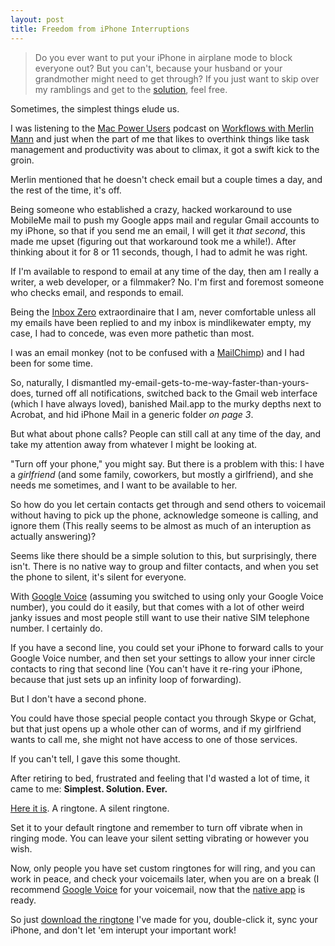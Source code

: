 ```yaml
---
layout: post
title: Freedom from iPhone Interruptions
---
```


>Do you ever want to put your iPhone in airplane mode to block everyone out? But you can't, because your husband
>or your grandmother might need to get through?
>If you just want to skip over my ramblings and get to the [solution][silence], feel free.

Sometimes, the simplest things elude us.

I was listening to the [Mac Power Users][1] podcast on [Workflows with Merlin Mann][2] and just when the part of me that likes to overthink things like task management and productivity was about to climax, it got a swift kick to the groin.

Merlin mentioned that he doesn't check email but a couple times a day, and the rest of the time, it's off.

Being someone who established a crazy, hacked workaround to use MobileMe mail to push my Google apps mail and regular Gmail accounts to my iPhone, so that if you send me an email, I will get it *that second*, this made me upset (figuring out that workaround took me a while!). After thinking about it for 8 or 11 seconds, though, I had to admit he was right.

If I'm available to respond to email at any time of the day, then am I really a writer, a web developer, or a filmmaker? No. I'm first and foremost someone who checks email, and responds to email.

Being the [Inbox Zero][zero] extraordinaire that I am, never comfortable unless all my emails have been replied to and my inbox is mindlikewater empty, my case, I had to concede, was even more pathetic than most.

I was an email monkey (not to be confused with a [MailChimp][chimp]) and I had been for some time.

So, naturally, I dismantled my-email-gets-to-me-way-faster-than-yours-does, turned off all notifications, switched back to the Gmail web interface (which I have always loved), banished Mail.app to the murky depths next to Acrobat, and hid iPhone Mail in a generic folder *on page 3*.

But what about phone calls? People can still call at any time of the day, and take my attention away from whatever I might be looking at.

"Turn off your phone," you might say. But there is a problem with this: I have a *girlfriend* (and some family, coworkers, but mostly a girlfriend), and she needs me sometimes, and I want to be available to her.

So how do you let certain contacts get through and send others to voicemail without having to pick up the phone, acknowledge someone is calling, and ignore them (This really seems to be almost as much of an interuption as actually answering)?

Seems like there should be a simple solution to this, but surprisingly, there isn't. There is no native way to group and filter contacts, and when you set the phone to silent, it's silent for everyone. 

With [Google Voice][gvoice] (assuming you switched to using only your Google Voice number), you could do it easily, but that comes with a lot of other weird janky issues and most people still want to use their native SIM telephone number. I certainly do. 

If you have a second line, you could set your iPhone to forward calls to your Google Voice number, and then set your settings to allow your inner circle contacts to ring that second line (You can't have it re-ring your iPhone, because that just sets up an infinity loop of forwarding). 

But I don't have a second phone. 

You could have those special people contact you through Skype or Gchat, but that just opens up a whole other can of worms, and if my girlfriend wants to call me, she might not have access to one of those services.

If you can't tell, I gave this some thought.

After retiring to bed, frustrated and feeling that I'd wasted a lot of time, it came to me: **Simplest. Solution. Ever.**

[Here it is][silence]. A ringtone. A silent ringtone.

Set it to your default ringtone and remember to turn off vibrate when in ringing mode. You can leave your silent setting vibrating or however you wish.

Now, only people you have set custom ringtones for will ring, and you can work in peace, and check your voicemails later, when you are on a break (I recommend [Google Voice][gvoice] for your voicemail, now that the [native app][itunes] is ready.

So just [download the ringtone][silence] I've made for you, double-click it, sync your iPhone, and don't let 'em interupt your important work!



[itunes]:http://itunes.apple.com/us/app/google-voice/id318698524?mt=8#

[gvoice]:http://www.google.com/voice

[silence]:http://zach.be/files/Silence!.m4r

[chimp]:http://www.mailchimp.com/

[zero]:http://www.43folders.com/43-folders-series-inbox-zero

[1]:http://macpowerusers.com/ 

[2]:http://macpowerusers.com/2010/03/mpu-023-workflows-with-merlin-mann/
